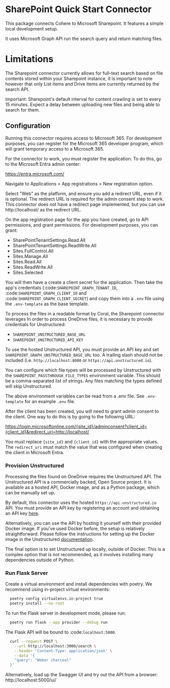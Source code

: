 # SharePoint Quick Start Connector

This package connects Cohere to Microsoft Sharepoint. It features a simple local development setup.

It uses Microsoft Graph API run the search query and return matching files.

# Limitations

The Sharepoint connector currently allows for full-text search based on file contents stored within your Sharepoint instance, it is important to note however that only List items and Drive items are currently returned by the search API.

Important: Sharepoint's default interval for content crawling is set to every 15 minutes. Expect a delay between uploading new files and being able to search for them.

## Configuration

Running this connector requires access to Microsoft 365. For development purposes,
you can register for the Microsoft 365 developer program, which will grant temporary
access to a Microsoft 365.

For the connector to work, you must register the application. To do this, go to the
Microsoft Entra admin center:

https://entra.microsoft.com/

Navigate to Applications > App registrations > New registration option.

Select "Web" as the platform, and ensure you add a redirect URL, even if it is optional.
The redirect URL is required for the admin consent step to work. This connector does not
have a redirect page implemented, but you can use http://localhost/ as the redirect URL.

On the app registration page for the app you have created, go to API permissions, and
grant permissions. For development purposes, you can grant:

- SharePointTenantSettings.Read.All
- SharePointTenantSettings.ReadWrite.All
- Sites.FullControl.All
- Sites.Manage.All
- Sites.Read.All
- Sites.ReadWrite.All
- Sites.Selected

You will then have a create a client secret for the application. Then take the app's credentials (:code:`SHAREPOINT_GRAPH_TENANT_ID`, :code:`SHAREPOINT_GRAPH_CLIENT_ID` and :code:`SHAREPOINT_GRAPH_CLIENT_SECRET`) and copy them into a `.env` file using the `.env-template` as the base template.

To process the files in a readable format by Coral, the Sharepoint connector leverages
In order to process OneDrive files, it is necessary to provide credentials for Unstructured:

- `SHAREPOINT_UNSTRUCTURED_BASE_URL`
- `SHAREPOINT_UNSTRUCTURED_API_KEY`

To use the hosted Unstructured API, you must provide an API key and set `SHAREPOINT_GRAPH_UNSTRUCTURED_BASE_URL`
too. A trailing slash should not be included (i.e. `http://localhost:8000` or `https://api.unstructured.io`).

You can configure which file types will be processed by Unstructured with the `SHAREPOINT_PASSTHROUGH_FILE_TYPES` environment variable. This should be a comma-separated list of strings. Any files matching the types defined will skip Unstructured.

The above environment variables can be read from a .env file. See `.env-template` for an example `.env` file.

After the client has been created, you will need to grant admin consent to the client. One
way to do this is by going to the following URL:

https://login.microsoftonline.com/{site_id}/adminconsent?client_id={client_id}&redirect_uri=http://localhost/

You must replace `{site_id}` and `{client_id}` with the appropriate values. The `redirect_uri`
must match the value that was configured when creating the client in Microsoft Entra.

### Provision Unstructured

Processing the files found on OneDrive requires the Unstructured API. The Unstructured API is
a commercially backed, Open Source project. It is available as a hosted API, Docker image, and as a
Python package, which can be manually set up.

By default, this connector uses the hosted `https://api.unstructured.io` API. You must provide an API key by registering an account and obtaining an API key [here](https://unstructured.io/api-key).

Alternatively, you can use the API by hosting it yourself with their provided Docker image. If you've used Docker before, the setup is relatively straightforward. Please follow the instructions for setting up the Docker image in the Unstructured [documentation](https://unstructured-io.github.io/unstructured/api.html#using-docker-images).

The final option is to set Unstructured up locally, outside of Docker. This is a complex option that is not recommended, as it involves installing many dependencies outside of Python.

### Run Flask Server

Create a virtual environment and install dependencies with poetry. We recommend using in-project virtual environments:

```bash
  poetry config virtualenvs.in-project true
  poetry install --no-root
```

To run the Flask server in development mode, please run:

```bash
  poetry run flask --app provider --debug run
```

The Flask API will be bound to :code:`localhost:5000`.

```bash
  curl --request POST \
    --url http://localhost:3000/search \
    --header 'Content-Type: application/json' \
    --data '{
    "query": "Weber charcoal"
  }'
```

Alternatively, load up the Swagger UI and try out the API from a browser: http://localhost:5000/ui/
